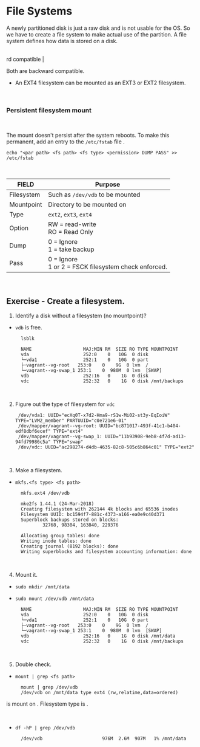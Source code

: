 # File Systems

A newly partitioned disk is just a raw disk and is not usable for the OS. So we have to create a file system to make actual use of the partition. A file system defines how data is stored on a disk.

<br>
 rd compatible |

<br>

Both are backward compatible.
- An EXT4 filesystem can be mounted as an EXT3 or EXT2 filesystem. 
 
<br>

### Persistent filesystem mount

<br>

The mount doesn't persist after the system reboots. To make this permanent, add an entry to the `/etc/fstab` file . 

    echo "<par path> <fs path> <fs type> <permission> DUMP PASS" >> /etc/fstab

<br>

|  FIELD  |  Purpose  |
| -- | -- |
| Filesystem   | Such as `/dev/vdb` to be mounted   |
| Mountpoint   | Directory to be mounted on    |
| Type   |  `ext2`, `ext3`, `ext4`  |
| Option   | RW = read-write<br>RO = Read Only   |
| Dump   |  0 = Ignore<br>1 = take backup |
| Pass   |  0 = Ignore<br>1 or 2 = FSCK filesystem check enforced.   |

<br>


## Exercise - Create a filesystem.

1. Identify a disk without a filesystem (no mountpoint)?

- `vdb` is free. 

        lsblk

        NAME                   MAJ:MIN RM  SIZE RO TYPE MOUNTPOINT
        vda                    252:0    0   10G  0 disk 
        └─vda1                 252:1    0   10G  0 part 
        ├─vagrant--vg-root   253:0    0    9G  0 lvm  /
        └─vagrant--vg-swap_1 253:1    0  980M  0 lvm  [SWAP]
        vdb                    252:16   0    1G  0 disk 
        vdc                    252:32   0    1G  0 disk /mnt/backups

<br>

2. Figure out the type of filesystem for `vdc`

        /dev/vda1: UUID="ecXq0T-x7d2-Hma9-rS1w-Mi02-st3y-EqIoiW" TYPE="LVM2_member" PARTUUID="c0e721e6-01"
        /dev/mapper/vagrant--vg-root: UUID="bc871017-493f-41c1-b404-edf8dbf6ecef" TYPE="ext4"
        /dev/mapper/vagrant--vg-swap_1: UUID="11b93908-9eb8-4f7d-ad13-94fd79986c5a" TYPE="swap"
        /dev/vdc: UUID="ac298274-d4db-4635-82c8-505c6b864c01" TYPE="ext2"

<br>

3. Make a filesystem.

- `mkfs.<fs type> <fs path>`

        mkfs.ext4 /dev/vdb

        mke2fs 1.44.1 (24-Mar-2018)
        Creating filesystem with 262144 4k blocks and 65536 inodes
        Filesystem UUID: bc1594f7-881c-4373-a166-ea0e9c40d371
        Superblock backups stored on blocks: 
                32768, 98304, 163840, 229376

        Allocating group tables: done                            
        Writing inode tables: done                            
        Creating journal (8192 blocks): done
        Writing superblocks and filesystem accounting information: done

<br>

4. Mount it. 

- `sudo mkdir /mnt/data`
- `sudo mount /dev/vdb /mnt/data`

        NAME                   MAJ:MIN RM  SIZE RO TYPE MOUNTPOINT
        vda                    252:0    0   10G  0 disk 
        └─vda1                 252:1    0   10G  0 part 
        ├─vagrant--vg-root   253:0    0    9G  0 lvm  /
        └─vagrant--vg-swap_1 253:1    0  980M  0 lvm  [SWAP]
        vdb                    252:16   0    1G  0 disk /mnt/data
        vdc                    252:32   0    1G  0 disk /mnt/backups

<br>

5. Double check.

- `mount | grep <fs path>`

        mount | grep /dev/vdb
        /dev/vdb on /mnt/data type ext4 (rw,relatime,data=ordered)
        
<fs> is mount on <this path>. Filesystem type is <this>.

<br>

- `df -hP | grep /dev/vdb`

        /dev/vdb                      976M  2.6M  907M   1% /mnt/data
